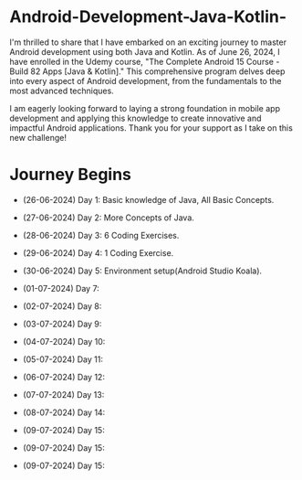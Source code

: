 # Android-Development-Java-Kotlin-

I'm thrilled to share that I have embarked on an exciting journey to master Android development using both Java and Kotlin. As of June 26, 2024, I have enrolled in the Udemy course, "The Complete Android 15 Course - Build 82 Apps [Java & Kotlin]." This comprehensive program delves deep into every aspect of Android development, from the fundamentals to the most advanced techniques.

I am eagerly looking forward to laying a strong foundation in mobile app development and applying this knowledge to create innovative and impactful Android applications. Thank you for your support as I take on this new challenge!

# Journey Begins

- (26-06-2024) Day 1: Basic knowledge of Java, All Basic Concepts. 
- (27-06-2024) Day 2: More Concepts of Java.
- (28-06-2024) Day 3: 6 Coding Exercises.
- (29-06-2024) Day 4: 1 Coding Exercise.
- (30-06-2024) Day 5: Environment setup(Android Studio Koala).
- (01-07-2024) Day 7:
- (02-07-2024) Day 8:
- (03-07-2024) Day 9:
- (04-07-2024) Day 10:
- (05-07-2024) Day 11:
- (06-07-2024) Day 12:
- (07-07-2024) Day 13:
- (08-07-2024) Day 14:
- (09-07-2024) Day 15:


- (09-07-2024) Day 15:



- (09-07-2024) Day 15:

